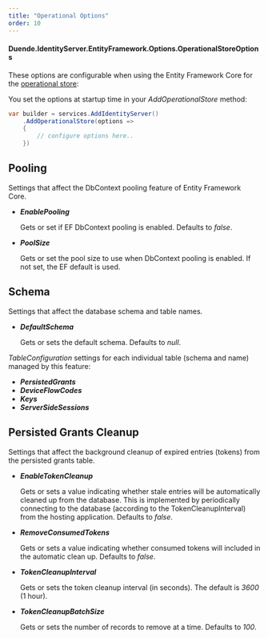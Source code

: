 ```yaml
---
title: "Operational Options"
order: 10
---
```


#### Duende.IdentityServer.EntityFramework.Options.OperationalStoreOptions

These options are configurable when using the Entity Framework Core for the [operational store](/identityserver/v6/data/operational):

You set the options at startup time in your *AddOperationalStore* method:

```cs
var builder = services.AddIdentityServer()
    .AddOperationalStore(options =>
    {
        // configure options here..
    })
```

## Pooling

Settings that affect the DbContext pooling feature of Entity Framework Core.

* ***EnablePooling***

    Gets or set if EF DbContext pooling is enabled. Defaults to *false*.

    
* ***PoolSize***

    Gets or set the pool size to use when DbContext pooling is enabled. If not set, the EF default is used.

    
## Schema

Settings that affect the database schema and table names.

* ***DefaultSchema***

    Gets or sets the default schema. Defaults to *null*.

*TableConfiguration* settings for each individual table (schema and name) managed by this feature:

* ***PersistedGrants***
* ***DeviceFlowCodes***
* ***Keys***
* ***ServerSideSessions***

## Persisted Grants Cleanup

Settings that affect the background cleanup of expired entries (tokens) from the persisted grants table.

* ***EnableTokenCleanup***

    Gets or sets a value indicating whether stale entries will be automatically cleaned up from the database.
    This is implemented by periodically connecting to the database (according to the TokenCleanupInterval) from the hosting application.
    Defaults to *false*.

* ***RemoveConsumedTokens***

    Gets or sets a value indicating whether consumed tokens will included in the automatic clean up.
    Defaults to *false*.

* ***TokenCleanupInterval***

    Gets or sets the token cleanup interval (in seconds). The default is *3600* (1 hour).

* ***TokenCleanupBatchSize***

    Gets or sets the number of records to remove at a time. Defaults to *100*.

